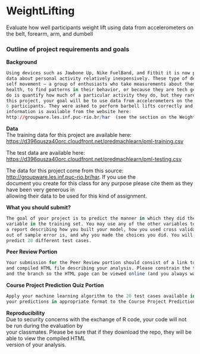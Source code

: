 # WeightLifting
Evaluate how well participants weight lift using data from accelerometers on the belt, forearm, arm, and dumbell

### Outline of project requirements and goals  

**Background** 
```r
Using devices such as Jawbone Up, Nike FuelBand, and Fitbit it is now possible to collect a large amount of  
data about personal activity relatively inexpensively. These type of devices are part of the quantified  
self movement – a group of enthusiasts who take measurements about themselves regularly to improve their  
health, to find patterns in their behavior, or because they are tech geeks. One thing that people regularly  
do is quantify how much of a particular activity they do, but they rarely quantify how well they do it. In  
this project, your goal will be to use data from accelerometers on the belt, forearm, arm, and dumbell of  
6 participants. They were asked to perform barbell lifts correctly and incorrectly in 5 different ways. More  
information is available from the website here:  
http://groupware.les.inf.puc-rio.br/har  (see the section on the Weight Lifting Exercise Dataset).  
```

**Data**  
The training data for this project are available here:  
https://d396qusza40orc.cloudfront.net/predmachlearn/pml-training.csv

The test data are available here:  
https://d396qusza40orc.cloudfront.net/predmachlearn/pml-testing.csv

The data for this project come from this source: http://groupware.les.inf.puc-rio.br/har. If you use the  
document you create for this class for any purpose please cite them as they have been very generous in  
allowing their data to be used for this kind of assignment.  

**What you should submit?**  
```r
The goal of your project is to predict the manner in which they did the exercise. This is the "classe"  
variable in the training set. You may use any of the other variables to predict with. You should create  
a report describing how you built your model, how you used cross validation, what you think the expected  
out of sample error is, and why you made the choices you did. You will also use your prediction model to  
predict 20 different test cases.  
```

**Peer Review Portion**  
```r
Your submission for the Peer Review portion should consist of a link to a Github repo with your R markdown  
and compiled HTML file describing your analysis. Please constrain the text of the writeup to < 2000 words  
and the branch so the HTML page can be viewed online (and you always want to make it easy on graders :-).  
```

**Course Project Prediction Quiz Portion**  
```r
Apply your machine learning algorithm to the 20 test cases available in the test data above and submit  
your predictions in appropriate format to the Course Project Prediction Quiz for automated grading.  
```

**Reproducibility**  
Due to security concerns with the exchange of R code, your code will not be run during the evaluation by  
your classmates. Please be sure that if they download the repo, they will be able to view the compiled HTML  
version of your analysis.

